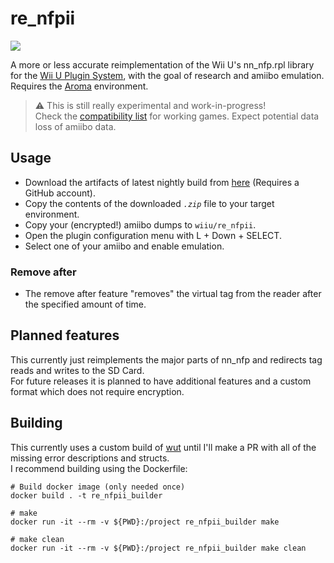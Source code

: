 # re_nfpii
[![](https://dcbadge.vercel.app/api/server/geY4G2NZK9?style=flat&compact=true)](https://discord.gg/geY4G2NZK9)

A more or less accurate reimplementation of the Wii U's nn_nfp.rpl library for the [Wii U Plugin System](https://github.com/wiiu-env/WiiUPluginSystem), with the goal of research and amiibo emulation.  
Requires the [Aroma](https://github.com/wiiu-env/Aroma) environment.

> :warning: This is still really experimental and work-in-progress!  
Check the [compatibility list](https://github.com/GaryOderNichts/re_nfpii/wiki/Compatibility-List) for working games. Expect potential data loss of amiibo data.

## Usage
- Download the artifacts of latest nightly build from [here](https://github.com/GaryOderNichts/re_nfpii/actions) (Requires a GitHub account).
- Copy the contents of the downloaded *`.zip`* file to your target environment.
- Copy your (encrypted!) amiibo dumps to `wiiu/re_nfpii`.
- Open the plugin configuration menu with L + Down + SELECT.
- Select one of your amiibo and enable emulation.

### Remove after
- The remove after feature "removes" the virtual tag from the reader after the specified amount of time.

## Planned features
This currently just reimplements the major parts of nn_nfp and redirects tag reads and writes to the SD Card.  
For future releases it is planned to have additional features and a custom format which does not require encryption.

## Building
This currently uses a custom build of [wut](https://github.com/GaryOderNichts/wut/tree/re_nfpii) until I'll make a PR with all of the missing error descriptions and structs.  
I recommend building using the Dockerfile:
```
# Build docker image (only needed once)
docker build . -t re_nfpii_builder

# make 
docker run -it --rm -v ${PWD}:/project re_nfpii_builder make

# make clean
docker run -it --rm -v ${PWD}:/project re_nfpii_builder make clean
```
